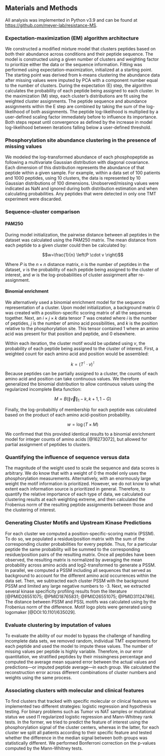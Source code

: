 ## Materials and Methods

All analysis was implemented in Python v3.9 and can be found at <https://github.com/meyer-lab/resistance-MS>.

### Expectation-maximization (EM) algorithm architecture

We constructed a modified mixture model that clusters peptides based on both their abundance across conditions and their peptide sequence. The model is constructed using a given number of clusters and weighting factor to prioritize either the data or the sequence information. Fitting was performed using expectation-maximization, initialized at a starting point. The starting point was derived from k-means clustering the abundance data after missing values were imputed by PCA with a component number equal to the number of clusters. During the expectation (E) step, the algorithm calculates the probability of each peptide being assigned to each cluster. In the maximization (M) step, each cluster’s distributions are fit using the weighted cluster assignments. The peptide sequence and abundance assignments within the E step are combined by taking the sum of the log-likelihood of both assignments. The peptide log-likelihood is multiplied by a user-defined scaling factor immediately before to influence its importance. Both steps repeat until convergence as defined by the increase in model log-likelihood between iterations falling below a user-defined threshold.

### Phosphorylation site abundance clustering in the presence of missing values

We modeled the log-transformed abundance of each phosphopeptide as following a multivariate Gaussian distribution with diagonal covariance. Each dimension of this distribution represents the abundance of that peptide within a given sample. For example, within a data set of 100 patients and 1000 peptides, using 10 clusters, the data is represented by 10 Gaussian distributions of 100 dimensions. Unobserved/missing values were indicated as NaN and ignored during both distribution estimation and when calculating probabilities. Any peptides that were detected in only one TMT experiment were discarded.

### Sequence-cluster comparison

#### PAM250

During model initialization, the pairwise distance between all peptides in the dataset was calculated using the PAM250 matrix. The mean distance from each peptide to a given cluster could then be calculated by:

$$w=\frac{1}{n} \left(P \cdot v \right)$$

Where $P$ is the $n \times n$ distance matrix, $n$ is the number of peptides in the dataset, $v$ is the probability of each peptide being assigned to the cluster of interest, and $w$ is the log-probabilities of cluster assignment after re-assignment.

#### Binomial enrichment

We alternatively used a binomial enrichment model for the sequence representation of a cluster. Upon model initialization, a background matrix $G$ was created with a position-specific scoring matrix of all the sequences together. Next, an $i \times j \times k$ data tensor $T$ was created where $i$ is the number of peptides, $j$ is the number of amino acid possibilities, and $k$ is the position relative to the phosphorylation site. This tensor contained 1 where an amino acid was present for that position and peptide, and 0 elsewhere.

Within each iteration, the cluster motif would be updated using $v$, the probability of each peptide being assigned to the cluster of interest. First, a weighted count for each amino acid and position would be assembled:

$$k = \left(T^\intercal \cdot v \right)^\intercal$$

Because peptides can be partially assigned to a cluster, the counts of each amino acid and position can take continuous values. We therefore generalized the binomial distribution to allow continuous values using the regularized incomplete Beta function:

$$M = B \left(\| \vec{v}\|_1 - k, k + 1, 1 - G \right)$$

Finally, the log-probabiltiy of membership for each peptide was calculated based on the product of each amino acid-position probability.

$$w = \log (T \times M)$$

We confirmed that this provided identical results to a binomial enrichment model for integer counts of amino acids [@16273072], but allowed for partial assignment of peptides to clusters.

### Quantifying the influence of sequence versus data

The magnitude of the weight used to scale the sequence and data scores is arbitrary. We do know that with a weight of 0 the model only uses the phosphorylation measurements. Alternatively, with an enormously large weight the motif information is prioritized. However, we do not know to what extent each information source is prioritized in general. Therefore, to quantify the relative importance of each type of data, we calculated our clustering results at each weighting extreme, and then calculated the Frobenius norm of the resulting peptide assignments between those and the clustering of interest.

### Generating Cluster Motifs and Upstream Kinase Predictions

For each cluster we computed a position-specific-scoring matrix (PSSM). To do so, we populated a residue/position matrix with the sum of the corresponding cluster probabilities for every peptide. Thus, for a particular peptide the same probability will be summed to the corresponding residue/position pairs of the resulting matrix. Once all peptides have been observed, the resulting matrix is normalized by averaging the mean probability across amino acids and log2-transformed to generate a PSSM. In parallel, we computed a PSSM including all sequences that served as background to account for the different amino acid occurrences within the data set. Then, we subtracted each cluster PSSM with the background PSSM and limited any large negative numbers to -3. Next, we extracted several kinase specificity profiling results from the literature [@PMID26551075; @PMID18765831; @PMID26551075; @PMID31124786]. The distance between PSSM and PSSL motifs was calculated using by the Frobenius norm of the difference. Motif logo plots were generated using logomaker [@DOI:10.1101/635029].

### Evaluate clustering by imputation of values

To evaluate the ability of our model to bypass the challenge of handling incomplete data sets, we removed random, individual TMT experiments for each peptide and used the model to impute these values. The number of missing values per peptide is highly variable. Therefore, in our error quantitation, we stratified peptides by their missingness percentage and computed the average mean squared error between the actual values and predictions—or imputed peptide average—in each group. We calculated the reconstruction error across different combinations of cluster numbers and weights using the same process.

### Associating clusters with molecular and clinical features

To find clusters that tracked with specific molecular or clinical features we implemented two different strategies: logistic regression and hypothesis testing. For binary problems such as Tumor vs NAT samples or mutational status we used l1 regularized logistic regression and Mann-Whitney rank tests. In the former, we tried to predict the feature of interest using the phosphorylation signal of the cluster centers, whereas in the latter, for each cluster we split all patients according to their specific feature and tested whether the difference in the median signal between both groups was statistically different. We performed Bonferroni correction on the p-values computed by the Mann-Whitney tests.
